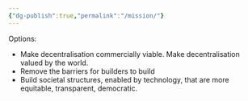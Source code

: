```yaml
---
{"dg-publish":true,"permalink":"/mission/"}
---
```


Options:
- Make decentralisation commercially viable. Make decentralisation valued by the world.
- Remove the barriers for builders to build
- Build societal structures, enabled by technology, that are more equitable, transparent, democratic.